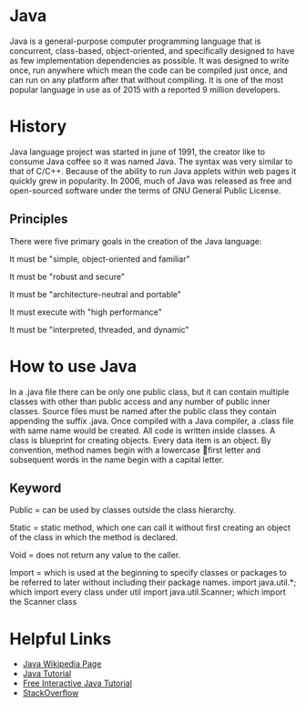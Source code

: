 # Java

Java is a general-purpose computer programming language that is concurrent, class-based, object-oriented, and specifically designed to have as few implementation dependencies as possible. It was designed to write once, run anywhere which mean the code can be compiled just once, and can run on any platform after that without compiling. It is one of the most popular language in use as of 2015 with a reported 9 million developers.

# History

Java language project was started in june of 1991, the creator like to consume Java coffee so it was named Java. The syntax was very similar to that of C/C++. Because of the ability to run Java applets within web pages it quickly grew in popularity. In 2006, much of Java was released as free and open-sourced software under the terms of GNU General Public License.

## Principles

There were five primary goals in the creation of the Java language:

It must be "simple, object-oriented and familiar"

It must be "robust and secure"

It must be "architecture-neutral and portable"

It must execute with "high performance"

It must be "interpreted, threaded, and dynamic"

# How to use Java

In a .java file there can be only one public class, but it can contain multiple classes with other than public access and any number of public inner classes. Source files must be named after the public class they contain appending the suffix .java. Once compiled with a Java compiler, a .class file with same name would be created. All code is written inside classes. A class is blueprint for creating objects. Every data item is an object. By convention, method names begin with a lowercase first letter and subsequent words in the name begin with a capital letter.

## Keyword

Public = can be used by classes outside the class hierarchy.

Static = static method, which one can call it without first creating an object of the class in which the method is declared.

Void = does not return any value to the caller.

Import = which is used at the beginning to specify classes or packages to be referred to later without including their package names.
import java.util.*;
which import every class under util
import java.util.Scanner;
which import the Scanner class

# Helpful Links

* [Java Wikipedia Page](http://en.wikipedia.org/wiki/Java_(programming_language))
* [Java Tutorial](http://docs.oracle.com/javase/tutorial/)
* [Free Interactive Java Tutorial](http://www.learnjavaonline.org/)
* [StackOverflow](http://stackoverflow.com/)

